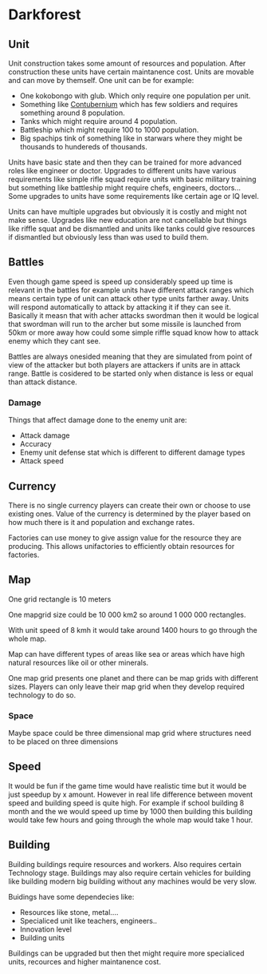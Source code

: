 # Darkforest

## Unit

Unit construction takes some amount of resources and population. After construction these units have certain maintanence cost. Units are movable and can move by themself. One unit can be for example:
- One kokobongo with glub. Which only require one population per unit.
- Something like [Contubernium](https://en.wikipedia.org/wiki/Contubernium_(Roman_army_unit)) which has few soldiers and requires something around 8 population.
- Tanks which might require around 4 population.
- Battleship which might require 100 to 1000 population.
- Big spachips tink of something like in starwars where they might be thousands to hundereds of thousands.

Units have basic state and then they can be trained for more advanced roles like engineer or doctor. Upgrades to different units have various requirements like simple rifle squad require units with basic military training but something like battleship might require chefs, engineers, doctors... Some upgrades to units have some requirements like certain age or IQ level.

Units can have multiple upgrades but obviously it is costly and might not make sense. Upgrades like new education are not cancellable but things like riffle squat and be dismantled and units like tanks could give resources if dismantled but obviously less than was used to build them.

## Battles

Even though game speed is speed up considerably speed up time is relevant in the battles for example units have different attack ranges which means certain type of unit can attack other type units farther away. Units will respond automatically to attack by attacking it if they can see it. Basically it measn that with acher attacks swordman then it would be logical that swordman will run to the archer but some missile is launched from 50km or more away how could some simple riffle squad know how to attack enemy which they cant see.

Battles are always onesided meaning that they are simulated from point of view of the attacker but both players are attackers if units are in attack range. Battle is cosidered to be started only when distance is less or equal than attack distance.

### Damage

Things that affect damage done to the enemy unit are:
- Attack damage
- Accuracy
- Enemy unit defense stat which is different to different damage types
- Attack speed

## Currency
There is no single currency players can create their own or choose to use existing ones. Value of the currency is determined by the player based on how much there is it and population and exchange rates.

Factories can use money to give assign value for the resource they are producing.  This allows unifactories to efficiently obtain resources for factories.

## Map
One grid rectangle is 10 meters

One mapgrid size could be 10 000 km2 so around 1 000 000 rectangles.

With unit speed of 8 kmh it would take around 1400 hours to go through the whole map.

Map can have different types of areas like sea or areas which have high natural resources like oil or other minerals.

One map grid presents one planet and there can be map grids with different sizes. Players can only leave their map grid when they develop required technology to do so.

### Space

Maybe space could be three dimensional map grid where structures need to be placed on three dimensions

## Speed

It would be fun if the game time would have realistic time but it would be just speedup by x amount. However in real life difference between movent speed and building speed is quite high. For example if school building 8 month and the we would speed up time by 1000 then building this building would take few hours and going through the whole map would take 1 hour. 

## Building

Building buildings require resources and workers. Also requires certain Technology stage. Buildings may also require certain vehicles for building like building modern big building without any machines would be very slow.

Buidings have some dependecies like:
- Resources like stone, metal....
- Specialiced unit like teachers, engineers..
- Innovation level
- Building units

Buildings can be upgraded but then thet might require more specialiced units, recources and higher maintanence cost.



